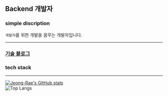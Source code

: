 ## Backend 개발자

### simple discription
`개발자`를 위한 개발을 꿈꾸는 개발자입니다.
* * *

### [기술 블로그](https://velog.io/@jrjr519)

### tech stack
* * *

[![Jeong-Rae's GitHub stats](https://github-readme-stats.vercel.app/api?username=Jeong-Rae&show_icons=true&hide=stars&count_private=true)](https://github.com/anuraghazra/github-readme-stats)  
![Top Langs](https://github-readme-stats.vercel.app/api/top-langs/?username=Jeong-Rae&layout=compact)


<!--
**Jeong-Rae/Jeong-Rae** is a ✨ _special_ ✨ repository because its `README.md` (this file) appears on your GitHub profile.

Here are some ideas to get you started:

- 🔭 I’m currently working on ...
- 🌱 I’m currently learning ...
- 👯 I’m looking to collaborate on ...
- 🤔 I’m looking for help with ...
- 💬 Ask me about ...
- 📫 How to reach me: ...
- 😄 Pronouns: ...
- ⚡ Fun fact: ...
-->

